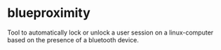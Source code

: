 # blueproximity
Tool to automatically lock or unlock a user session on a linux-computer based on the presence of a bluetooth device.
